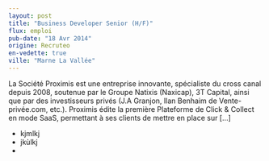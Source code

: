 ```yaml
---
layout: post
title: "Business Developer Senior (H/F)"
flux: emploi
pub-date: "18 Avr 2014"
origine: Recruteo
en-vedette: true
ville: "Marne La Vallée"
---
```


La Société Proximis est une entreprise innovante, spécialiste du cross canal depuis 2008, soutenue par le Groupe Natixis (Naxicap), 3T Capital, ainsi que par des investisseurs privés (J.A Granjon, Ilan Benhaim de Vente-privée.com, etc.). Proximis édite la première Plateforme de Click &#38; Collect en mode SaaS, permettant à ses clients de mettre en place sur [&#8230;]

* kjmlkj
* jkùlkj
* 
